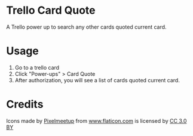# Trello Card Quote

A Trello power up to search any other cards quoted current card.

# Usage

1. Go to a trello card
2. Click "Power-ups" > Card Quote
3. After authorization, you will see a list of cards quoted current card.


# Credits

<div>Icons made by <a href="https://www.flaticon.com/authors/pixelmeetup" title="Pixelmeetup">Pixelmeetup</a> from <a href="https://www.flaticon.com/" title="Flaticon">www.flaticon.com</a> is licensed by <a href="http://creativecommons.org/licenses/by/3.0/" title="Creative Commons BY 3.0" target="_blank">CC 3.0 BY</a></div>
